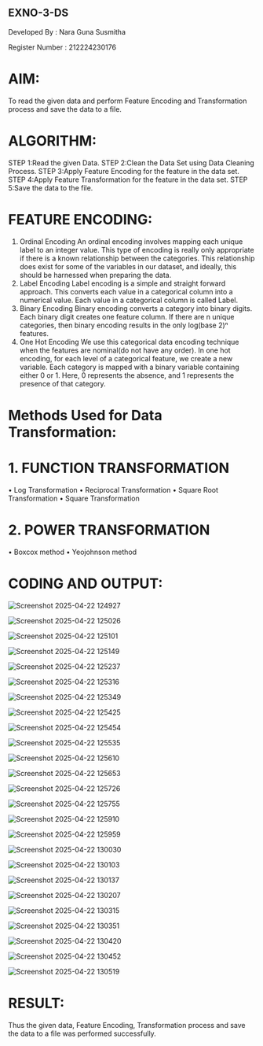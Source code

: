 ## EXNO-3-DS

Developed By : Nara Guna Susmitha

Register Number : 212224230176

# AIM:
To read the given data and perform Feature Encoding and Transformation process and save the data to a file.

# ALGORITHM:
STEP 1:Read the given Data.
STEP 2:Clean the Data Set using Data Cleaning Process.
STEP 3:Apply Feature Encoding for the feature in the data set.
STEP 4:Apply Feature Transformation for the feature in the data set.
STEP 5:Save the data to the file.

# FEATURE ENCODING:
1. Ordinal Encoding
An ordinal encoding involves mapping each unique label to an integer value. This type of encoding is really only appropriate if there is a known relationship between the categories. This relationship does exist for some of the variables in our dataset, and ideally, this should be harnessed when preparing the data.
2. Label Encoding
Label encoding is a simple and straight forward approach. This converts each value in a categorical column into a numerical value. Each value in a categorical column is called Label.
3. Binary Encoding
Binary encoding converts a category into binary digits. Each binary digit creates one feature column. If there are n unique categories, then binary encoding results in the only log(base 2)ⁿ features.
4. One Hot Encoding
We use this categorical data encoding technique when the features are nominal(do not have any order). In one hot encoding, for each level of a categorical feature, we create a new variable. Each category is mapped with a binary variable containing either 0 or 1. Here, 0 represents the absence, and 1 represents the presence of that category.

# Methods Used for Data Transformation:
  # 1. FUNCTION TRANSFORMATION
• Log Transformation
• Reciprocal Transformation
• Square Root Transformation
• Square Transformation
  # 2. POWER TRANSFORMATION
• Boxcox method
• Yeojohnson method

# CODING AND OUTPUT:

![Screenshot 2025-04-22 124927](https://github.com/user-attachments/assets/5e7d9cc7-790f-410c-9af9-05384ed258e6)

![Screenshot 2025-04-22 125026](https://github.com/user-attachments/assets/99387d6b-c0a1-4aee-a84f-6fd23736acf2)

![Screenshot 2025-04-22 125101](https://github.com/user-attachments/assets/bb0ddc2a-f652-4789-80ea-0c7c0c52906c)

![Screenshot 2025-04-22 125149](https://github.com/user-attachments/assets/6313ea15-e47c-490f-bb49-0d7c6735acff)

![Screenshot 2025-04-22 125237](https://github.com/user-attachments/assets/f7fd2280-11e9-4731-9db8-f315532ef7a8)

![Screenshot 2025-04-22 125316](https://github.com/user-attachments/assets/1357de9b-b4f1-4b8f-af45-8026009139b4)

![Screenshot 2025-04-22 125349](https://github.com/user-attachments/assets/03a57630-4664-4b33-b4b6-a9818a5f80c6)

![Screenshot 2025-04-22 125425](https://github.com/user-attachments/assets/11a3c4d0-a4bf-4e9e-916f-d7c34f2bb12c)

![Screenshot 2025-04-22 125454](https://github.com/user-attachments/assets/e0005012-ea30-47dc-b2a0-aa41c0c1c6a9)

![Screenshot 2025-04-22 125535](https://github.com/user-attachments/assets/e5864ed9-fd98-496d-ba98-aa11709791dc)

![Screenshot 2025-04-22 125610](https://github.com/user-attachments/assets/09ed0096-2a08-4cf7-b70a-ecd33ae4caf2)

![Screenshot 2025-04-22 125653](https://github.com/user-attachments/assets/8517d4b4-6ad4-43f7-a8f8-53c3c0d7c45e)

![Screenshot 2025-04-22 125726](https://github.com/user-attachments/assets/8306e318-818b-4d1b-bef1-ce7f6bcae9b3)

![Screenshot 2025-04-22 125755](https://github.com/user-attachments/assets/b17b94a4-22be-4a56-a682-7db0a69e7be1)

![Screenshot 2025-04-22 125910](https://github.com/user-attachments/assets/aa55d88f-038e-4498-92d7-65c43dc8e0b6)

![Screenshot 2025-04-22 125959](https://github.com/user-attachments/assets/95c78383-c74a-4f0e-b5ce-0f220349002c)

![Screenshot 2025-04-22 130030](https://github.com/user-attachments/assets/5011e4ac-6130-4e16-81d4-7034963861a8)

![Screenshot 2025-04-22 130103](https://github.com/user-attachments/assets/9691944e-9814-4287-a75d-f272973b8fcd)

![Screenshot 2025-04-22 130137](https://github.com/user-attachments/assets/794dd13f-055c-48de-9b2d-304a455b411a)

![Screenshot 2025-04-22 130207](https://github.com/user-attachments/assets/6b0c44f3-45e2-4b0e-8603-3d707fe0fa5b)

![Screenshot 2025-04-22 130315](https://github.com/user-attachments/assets/9ff89c62-0366-414e-a4c8-cf53d774beeb)

![Screenshot 2025-04-22 130351](https://github.com/user-attachments/assets/669939ef-ed09-4a09-a9e4-86ae2f047752)

![Screenshot 2025-04-22 130420](https://github.com/user-attachments/assets/dd2e9e23-0194-41a4-ab34-ea93d4eefb3e)

![Screenshot 2025-04-22 130452](https://github.com/user-attachments/assets/da2bda2a-3870-4305-8789-9c85dccb16e9)

![Screenshot 2025-04-22 130519](https://github.com/user-attachments/assets/40d634fe-6502-4335-bb5c-cdf8264eed8b)

# RESULT:

Thus the given data, Feature Encoding, Transformation process and save the data to a file
was performed successfully.

       
